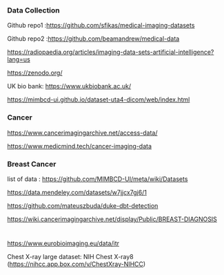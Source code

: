 ### Data Collection   

Github repo1 :https://github.com/sfikas/medical-imaging-datasets
                 
Github repo2 :https://github.com/beamandrew/medical-data

https://radiopaedia.org/articles/imaging-data-sets-artificial-intelligence?lang=us

https://zenodo.org/

UK bio bank:  https://www.ukbiobank.ac.uk/

https://mimbcd-ui.github.io/dataset-uta4-dicom/web/index.html


### Cancer 
https://www.cancerimagingarchive.net/access-data/

https://www.medicmind.tech/cancer-imaging-data



### Breast Cancer
list of data : https://github.com/MIMBCD-UI/meta/wiki/Datasets

https://data.mendeley.com/datasets/w7jjcx7gj6/1

https://github.com/mateuszbuda/duke-dbt-detection

https://wiki.cancerimagingarchive.net/display/Public/BREAST-DIAGNOSIS
#



https://www.eurobioimaging.eu/data/itr

Chest X-ray large dataset: NIH Chest X-ray8 (https://nihcc.app.box.com/v/ChestXray-NIHCC) 



